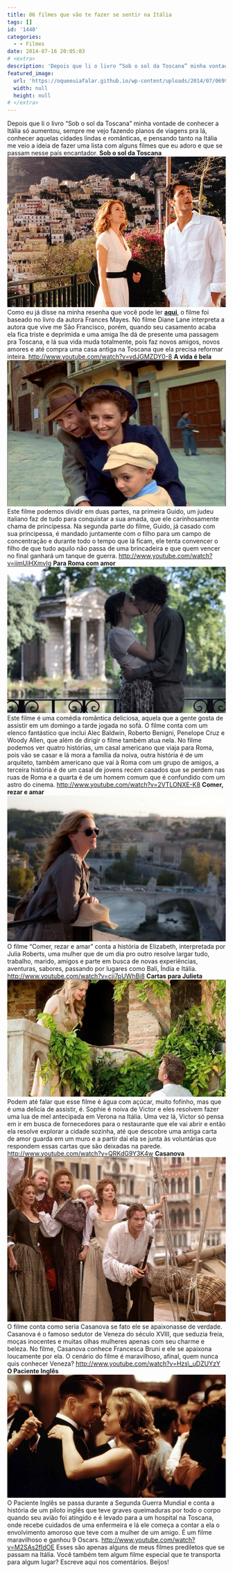 ```yaml
---
title: 06 filmes que vão te fazer se sentir na Itália
tags: []
id: '1440'
categories:
  - - Filmes
date: 2014-07-16 20:05:03
# <extra>
description: 'Depois que li o livro “Sob o sol da Toscana” minha vontade de conhecer a Itália só aumentou, sempre me vejo fazendo planos de viagens pra lá, conhecer aquelas cidades lindas e românticas, e pensando tanto na Itália me veio a ideia de fazer uma lista com alguns filmes que eu adoro e que se passam nesse país encantador. Sob o sol da Toscana Como eu já disse na minha resenha que você pode ler aqui, o filme foi baseado no livro da autora Frances Mayes. No filme Diane Lane interpreta a autora que vive me São Francisco, porém, quando seu casamento acaba ela fica triste e deprimida e uma amiga lhe dá de presente uma passagem pra Toscana, e lá sua vida muda totalmente, pois faz novos amigos, novos amores e até compra uma casa antiga na Toscana que &hellip;'
featured_image: 
  url: 'https://oqueeuiafalar.github.io/wp-content/uploads/2014/07/06990_2-1342115059.jpg'
  width: null
  height: null
# </extra>
---
```


Depois que li o livro “Sob o sol da Toscana” minha vontade de conhecer a Itália só aumentou, sempre me vejo fazendo planos de viagens pra lá, conhecer aquelas cidades lindas e românticas, e pensando tanto na Itália me veio a ideia de fazer uma lista com alguns filmes que eu adoro e que se passam nesse país encantador. **Sob o sol da Toscana** [![Cena do filme Sob o sol da Toscana](/wp-content/uploads/2014/07/06990_2-1342115059.jpg)](/wp-content/uploads/2014/07/06990_2-1342115059.jpg) Como eu já disse na minha resenha que você pode ler [**aqui**](http://nataliasantos.wordpress.com/2014/07/10/16o-livro-do-ano-sob-o-sol-da-toscana/ "aqui"), o filme foi baseado no livro da autora Frances Mayes. No filme Diane Lane interpreta a autora que vive me São Francisco, porém, quando seu casamento acaba ela fica triste e deprimida e uma amiga lhe dá de presente uma passagem pra Toscana, e lá sua vida muda totalmente, pois faz novos amigos, novos amores e até compra uma casa antiga na Toscana que ela precisa reformar inteira. http://www.youtube.com/watch?v=vdJGMZDY0-8 **A vida é bela** [![Cena do filme A Vida é Bela](/wp-content/uploads/2014/07/bela.jpg)](/wp-content/uploads/2014/07/bela.jpg) Este filme podemos dividir em duas partes, na primeira Guido, um judeu italiano faz de tudo para conquistar a sua amada, que ele carinhosamente chama de principessa. Na segunda parte do filme, Guido, já casado com sua principessa, é mandado juntamente com o filho para um campo de concentração e durante todo o tempo que lá ficam, ele tenta convencer o filho de que tudo aquilo não passa de uma brincadeira e que quem vencer no final ganhará um tanque de guerra. http://www.youtube.com/watch?v=iimUiHXmvIg **Para Roma com amor** [![Cena do filme Para Roma com amor](/wp-content/uploads/2014/07/para-roma-com-amor-ellen-paige-3canecas1.jpg)](/wp-content/uploads/2014/07/para-roma-com-amor-ellen-paige-3canecas1.jpg) Este filme é uma comédia romântica deliciosa, aquela que a gente gosta de assistir em um domingo a tarde jogada no sofá. O filme conta com um elenco fantástico que inclui Alec Baldwin, Roberto Benigni, Penelope Cruz e Woody Allen, que além de dirigir o filme também atua nela. No filme podemos ver quatro histórias, um casal americano que viaja para Roma, pois vão se casar e lá mora a família da noiva, outra história é de um arquiteto, também americano que vai à Roma com um grupo de amigos, a terceira história é de um casal de jovens recém casados que se perdem nas ruas de Roma e a quarta é de um homem comum que é confundido com um astro do cinema. http://www.youtube.com/watch?v=2VTLONXE-K8 **Comer, rezar e amar** [![Cena do filme Comer, rezar e amar com Julia Roberts ](/wp-content/uploads/2014/07/julia-roberts.jpg)](/wp-content/uploads/2014/07/julia-roberts.jpg) O filme “Comer, rezar e amar” conta a história de Elizabeth, interpretada por Julia Roberts, uma mulher que de um dia pro outro resolve largar tudo, trabalho, marido, amigos e parte em busca de novas experiências, aventuras, sabores, passando por lugares como Bali, Índia e Itália. http://www.youtube.com/watch?v=cji7pUWhBi8 **Cartas para Julieta** [![Cena do filme Cartas para Julieta](/wp-content/uploads/2014/07/cartas-para-julieta-12.jpg)](/wp-content/uploads/2014/07/cartas-para-julieta-12.jpg) Podem até falar que esse filme é água com açúcar, muito fofinho, mas que é uma delicia de assistir, é. Sophie é noiva de Victor e eles resolvem fazer uma lua de mel antecipada em Verona na Itália. Uma vez lá, Victor só pensa em ir em busca de fornecedores para o restaurante que ele vai abrir e então ela resolve explorar a cidade sozinha, até que descobre uma antiga carta de amor guarda em um muro e a partir daí ela se junta às voluntárias que respondem essas cartas que são deixadas na parede. http://www.youtube.com/watch?v=QRKdG9Y3K4w **Casanova** [![Cena do filme Casanova](/wp-content/uploads/2014/07/filmes-3320-fotos-12751.jpg)](/wp-content/uploads/2014/07/filmes-3320-fotos-12751.jpg) O filme conta como seria Casanova se fato ele se apaixonasse de verdade. Casanova é o famoso sedutor de Veneza do século XVIII, que seduzia freia, moças inocentes e muitas olhas mulheres apenas com seu charme e beleza. No filme, Casanova conhece Francesca Bruni e ele se apaixona loucamente por ela. O cenário do filme é maravilhoso, afinal, quem nunca quis conhecer Veneza? http://www.youtube.com/watch?v=Hzs\_uDZUYzY **O Paciente Inglês** [![Cena do filme O Paciente Inglês](/wp-content/uploads/2014/07/819095.jpeg)](/wp-content/uploads/2014/07/819095.jpeg) O Paciente Inglês se passa durante a Segunda Guerra Mundial e conta a história de um piloto inglês que teve graves queimaduras por todo o corpo quando seu avião foi atingido e é levado para a um hospital na Toscana, onde recebe cuidados de uma enfermeira e lá ele começa a contar a ela o envolvimento amoroso que teve com a mulher de um amigo. É um filme maravilhoso e ganhou 9 Oscars. http://www.youtube.com/watch?v=M2SAs2fIdOE Esses são apenas alguns de meus filmes prediletos que se passam na Itália. Você também tem algum filme especial que te transporta para algum lugar? Escreve aqui nos comentários. Beijos!
